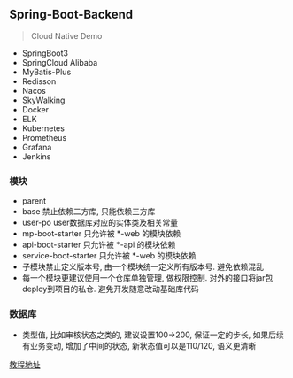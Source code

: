 ## Spring-Boot-Backend

> Cloud Native Demo

* SpringBoot3
* SpringCloud Alibaba
* MyBatis-Plus
* Redisson
* Nacos
* SkyWalking
* Docker
* ELK
* Kubernetes
* Prometheus
* Grafana
* Jenkins

### 模块

* parent
* base 禁止依赖二方库, 只能依赖三方库
* user-po user数据库对应的实体类及相关常量
* mp-boot-starter 只允许被 *-web 的模块依赖
* api-boot-starter 只允许被 *-api 的模块依赖
* service-boot-starter 只允许被 *-web 的模块依赖
* 子模块禁止定义版本号, 由一个模块统一定义所有版本号. 避免依赖混乱
* 每一个模块更建议使用一个仓库单独管理, 做权限控制. 对外的接口将jar包deploy到项目的私仓. 避免开发随意改动基础库代码

### 数据库

* 类型值, 比如审核状态之类的, 建议设置100->200, 保证一定的步长, 如果后续有业务变动, 增加了中间的状态, 新状态值可以是110/120,
  语义更清晰



[教程地址](https://blog.22xcode.com/post/185)
